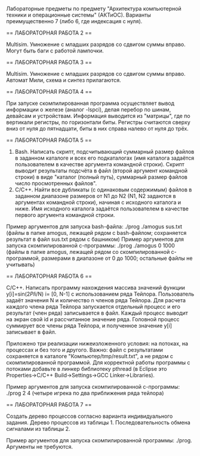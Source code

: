 Лабораторные предметы по предмету "Архитектура компьютерной техники и операционные системы" (АКТиОС).
Варианты преимущественно 7 (либо 6, где индексация с нуля).

== ЛАБОРАТОРНАЯ РАБОТА 2 ==

Multisim. Умножение с младших разрядов со сдвигом суммы вправо. Могут быть баги с работой лампочки.

== ЛАБОРАТОРНАЯ РАБОТА 3 ==

Multisim. Умножение с младших разрядов со сдвигом суммы вправо. Автомат Мили, схема и синтез прилагаются.

== ЛАБОРАТОРНАЯ РАБОТА 4 ==

При запуске скомпилированная программа осуществляет вывод информации о железе (аналог -lspci), делая перебор по шинам, девайсам и устройствам. 
Информация выводится из "матрицы", где по вертикали регистры, по горизонтали биты. Регистры считаются сверху вниз от нуля до пятнадцати, биты в них справа налево от нуля до трёх.

== ЛАБОРАТОРНАЯ РАБОТА 5 ==

1. Bash. Написать скрипт, подсчитывающий суммарный размер файлов в заданном каталоге и всех его подкаталогах (имя каталога задаётся пользователем в качестве аргумента командной строки). Скрипт выводит результаты подсчёта в файл (второй аргумент командной строки) в виде "каталог (полный путь), суммарный размер файлов число просмотренных файлов".
2. C/C++. Найти все дубликаты (с одинаковым содержимым) файлов в заданном диапазоне размеров от N1 до N2 (N1, N2 задаются в аргументах командной строки), начиная с исходного каталога и ниже. Имя исходного каталога задаётся пользователем в качестве первого аргумента командной строки.  

Пример аргументов для запуска bash-файла: ./prog ./amogus sus.txt (файлы в папке amogus, лежащей рядом с bash-файлом; сохраняется результат в файл sus.txt рядом с башником)
Пример аргументов для запуска скомпилированной c-программы: ./prog ./amogus 0 1000 (файлы в папке amogus, лежащей рядом со скомпилированной c-программой, размерами в диапазоне от 0 до 1000; остальные файлы не учитывать)

== ЛАБОРАТОРНАЯ РАБОТА 6 ==

C/C++. Написать программу нахождения массива значений функции y[i]=sin(2*PI*i/N) i= [0, N-1] с использованием ряда Тейлора. Пользователь задаёт значения N и количество n членов ряда Тейлора. Для расчета каждого члена ряда Тейлора запускается отдельный процесс и его результат (член ряда) записывается в файл. Каждый процесс выводит на экран свой id и рассчитанное значение ряда. Головной процесс суммирует все члены ряда Тейлора, и полученное значение y[i] записывает в файл.

Приложено три реализации нижеизложенного условия: на потоках, на процессах и без того и другого. Важно: файл с результатами сохраняется в каталоге "Компьютер/tmp/result.txt", а не рядом с скомпилированной программой. Для корректной работы программы с потоками добавьте в линкер библиотеку pthread (в Eclipse это Properties->C/C++ Build->Settings->GCC Linker->Libraries).

Пример аргументов для запуска скомпилированной c-программы: ./prog 2 4 (четыре игрека по два приближения ряда тейлора)

== ЛАБОРАТОРНАЯ РАБОТА 7 ==

Создать дерево процессов согласно варианта индивидуального задания. Дерево процессов из таблицы 1. Последовательность обмена сигналами из таблицы 2.

Пример аргументов для запуска скомпилированной программы: ./prog. Аргументы не требуются.